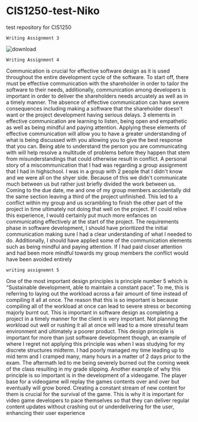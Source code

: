 # CIS1250-test-Niko
test repository for CIS1250


    Writing Assignment 3

![download](https://github.com/user-attachments/assets/027bcc3f-ebb1-491e-8d16-1b77829f3f23)


    Writing Assignment 4

Communication is crucial for effective software design as it is used throughout the entire development cycle of the software. To start off, there must be effective communication with the shareholder in order to tailor the software to their needs, additionally, communication among developers is important in order to deliver the shareholders needs arcuately as well as in a timely manner. The absence of effective communication can have severe consequences including making a software that the shareholder doesn't want or the project development having serious delays. 3 elements in effective communication are learning to listen, being open and empathetic as well as being mindful and paying attention. Applying these elements of effective communication will allow you to have a greater understanding of what is being discussed with you allowing you to give the best response that you can. Being able to understand the person you are communicating with will help resolve a multitude of problems before they happen that stem from misunderstandings that could otherwise result in conflict. A personal story of a miscommunication that I had was regarding a group assignment that I had in highschool. I was in a group with 2 people that I didn't know and we were all on the shyer side. Because of this we didn't communicate much between us but rather just briefly divided the work between us. Coming to the due date, me and one of my group members accidentally did the same section leaving a third of the project unfinished. This led to a conflict within my group and us scrambling to finish the other part of the project in time ultimately not doing that well on the project. If I could relive this experience, I would certainly put much more enfances on communicating effectively at the start of the project. The requirements phase in software development, I should have prioritized the initial communication making sure I had a clear understanding of what I needed to do. Additionally, I should have applied some of the communication elements such as being mindful and paying attention. If I had paid closer attention and had been more mindful towards my group members the conflict would have been avoided entirely


    writing assignemnt 5

  One of the most important design principles is principle number 5 which is “Sustainable development, able to maintain a constant pace”. To me, this is referring to laying out the workload across a fair amount of time instead of compiling it all at once. The reason that this is so important is because compiling all of the workload at once can lead to severe stress or becoming majorly burnt out. This is important in software design as completing a project in a timely manner for the client is very important. Not planning the workload out well or rushing it all at once will lead to a more stressful team environment and ultimately a poorer product. This design principle is important for more than just software development though, an example of where I regret not applying this principle was when I was studying for my discrete structures midterm. I had poorly managed my time leading up to mid term and I cramped many, many hours in a matter of 2 days prior to the exam. The aftermath led to me being severely burned out the coming week of the class resulting in my grade slipping. Another example of why this principle is so important is in the development of a videogame. The player base for a videogame will replay the games contents over and over but eventually will grow bored. Creating a constant stream of new content for them is crucial for the survival of the game. This is why it is important for video game developers to pace themselves so that they can deliver regular content updates without crashing out or underdelivering for the user, enhancing their user experience
